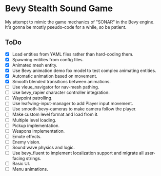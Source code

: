 # Bevy Stealth Sound Game

My attempt to mimic the game mechanics of "SONAR" in the Bevy engine. It's gonna be mostly pseudo-code for a while, so be patient.

## ToDo

- [x] Load entities from YAML files rather than hard-coding them.
- [x] Spawning entities from config files.
- [x] Animated mesh entity.
- [x] Use Bevy animation demo fox model to test complex animating entities.
- [x] Automatic animation based on movement.
- [x] Smooth blended transitions between animations.
- [ ] Use vleue_navigator for nav-mesh pathing.
- [ ] Use bevy_rapier character controller integration.
- [ ] Waypoint patrolling.
- [ ] Use leafwing-input-manager to add Player input movement.
- [ ] Use smooth-bevy-cameras to make camera follow the player.
- [ ] Make custom level format and load from it.
- [ ] Multiple level loading.
- [ ] Pickup implementation.
- [ ] Weapons implementation.
- [ ] Emote effects.
- [ ] Enemy vision.
- [ ] Sound wave physics and logic.
- [ ] Use bevy_fluent to implement localization support and migrate all user-facing strings.
- [ ] Basic UI.
- [ ] Menu animations.
